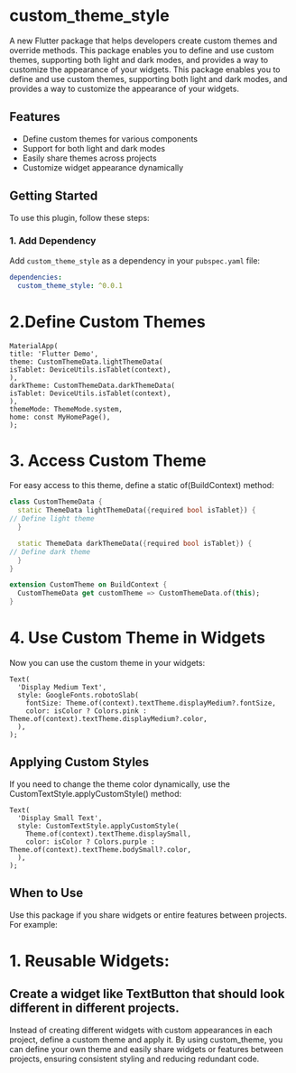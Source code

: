 # custom_theme_style

A new Flutter package that helps developers create custom themes and override methods. This package enables you to define and use custom themes, supporting both light and dark modes, and provides a way to customize the appearance of your widgets.
This package enables you to define and use custom themes, supporting both light and dark modes,
and provides a way to customize the appearance of your widgets.

## Features

- Define custom themes for various components
- Support for both light and dark modes
- Easily share themes across projects
- Customize widget appearance dynamically

## Getting Started

To use this plugin, follow these steps:

### 1. Add Dependency

Add `custom_theme_style` as a dependency in your `pubspec.yaml` file:

```yaml
dependencies:
  custom_theme_style: ^0.0.1
```

# 2.Define Custom Themes
```
MaterialApp(
title: 'Flutter Demo',
theme: CustomThemeData.lightThemeData(
isTablet: DeviceUtils.isTablet(context),
),
darkTheme: CustomThemeData.darkThemeData(
isTablet: DeviceUtils.isTablet(context),
),
themeMode: ThemeMode.system,
home: const MyHomePage(),
);
```


# 3. Access Custom Theme

For easy access to this theme, define a static of(BuildContext) method:
```dart
class CustomThemeData {
  static ThemeData lightThemeData({required bool isTablet}) {
// Define light theme
  }

  static ThemeData darkThemeData({required bool isTablet}) {
// Define dark theme
  }
}

extension CustomTheme on BuildContext {
  CustomThemeData get customTheme => CustomThemeData.of(this);
}
```
# 4. Use Custom Theme in Widgets
Now you can use the custom theme in your widgets:

```
Text(
  'Display Medium Text',
  style: GoogleFonts.robotoSlab(
    fontSize: Theme.of(context).textTheme.displayMedium?.fontSize,
    color: isColor ? Colors.pink : Theme.of(context).textTheme.displayMedium?.color,
  ),
);
```

## Applying Custom Styles
If you need to change the theme color dynamically, use the CustomTextStyle.applyCustomStyle() method:

```
Text(
  'Display Small Text',
  style: CustomTextStyle.applyCustomStyle(
    Theme.of(context).textTheme.displaySmall,
    color: isColor ? Colors.purple : Theme.of(context).textTheme.bodySmall?.color,
  ),
);
```

## When to Use
Use this package if you share widgets or entire features between projects. For example:

# 1. Reusable Widgets:
## Create a widget like TextButton that should look different in different projects.
Instead of creating different widgets with custom appearances in each project, define a custom theme and apply it.
By using custom_theme, you can define your own theme and easily share widgets or features between projects, ensuring consistent styling and reducing redundant code.
